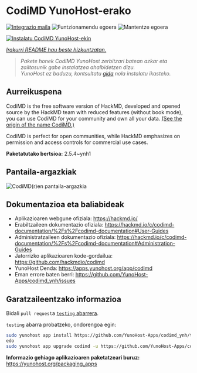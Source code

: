 <!--
Ohart ongi: README hau automatikoki sortu da <https://github.com/YunoHost/apps/tree/master/tools/readme_generator>ri esker
EZ editatu eskuz.
-->

# CodiMD YunoHost-erako

[![Integrazio maila](https://dash.yunohost.org/integration/codimd.svg)](https://ci-apps.yunohost.org/ci/apps/codimd/) ![Funtzionamendu egoera](https://ci-apps.yunohost.org/ci/badges/codimd.status.svg) ![Mantentze egoera](https://ci-apps.yunohost.org/ci/badges/codimd.maintain.svg)

[![Instalatu CodiMD YunoHost-ekin](https://install-app.yunohost.org/install-with-yunohost.svg)](https://install-app.yunohost.org/?app=codimd)

*[Irakurri README hau beste hizkuntzatan.](./ALL_README.md)*

> *Pakete honek CodiMD YunoHost zerbitzari batean azkar eta zailtasunik gabe instalatzea ahalbidetzen dizu.*  
> *YunoHost ez baduzu, kontsultatu [gida](https://yunohost.org/install) nola instalatu ikasteko.*

## Aurreikuspena

CodiMD is the free software version of HackMD, developed and opened source by the HackMD team with reduced features (without book mode), you can use CodiMD for your community and own all your data. [(See the origin of the name CodiMD.)](https://github.com/hackmdio/codimd/issues/720)

CodiMD is perfect for open communities, while HackMD emphasizes on permission and access controls for commercial use cases.

**Paketatutako bertsioa:** 2.5.4~ynh1

## Pantaila-argazkiak

![CodiMD(r)en pantaila-argazkia](./doc/screenshots/screenshot.png)

## Dokumentazioa eta baliabideak

- Aplikazioaren webgune ofiziala: <https://hackmd.io/>
- Erabiltzaileen dokumentazio ofiziala: <https://hackmd.io/c/codimd-documentation/%2Fs%2Fcodimd-documentation#User-Guides>
- Administratzaileen dokumentazio ofiziala: <https://hackmd.io/c/codimd-documentation/%2Fs%2Fcodimd-documentation#Administration-Guides>
- Jatorrizko aplikazioaren kode-gordailua: <https://github.com/hackmdio/codimd>
- YunoHost Denda: <https://apps.yunohost.org/app/codimd>
- Eman errore baten berri: <https://github.com/YunoHost-Apps/codimd_ynh/issues>

## Garatzaileentzako informazioa

Bidali `pull request`a [`testing` abarrera](https://github.com/YunoHost-Apps/codimd_ynh/tree/testing).

`testing` abarra probatzeko, ondorengoa egin:

```bash
sudo yunohost app install https://github.com/YunoHost-Apps/codimd_ynh/tree/testing --debug
edo
sudo yunohost app upgrade codimd -u https://github.com/YunoHost-Apps/codimd_ynh/tree/testing --debug
```

**Informazio gehiago aplikazioaren paketatzeari buruz:** <https://yunohost.org/packaging_apps>
